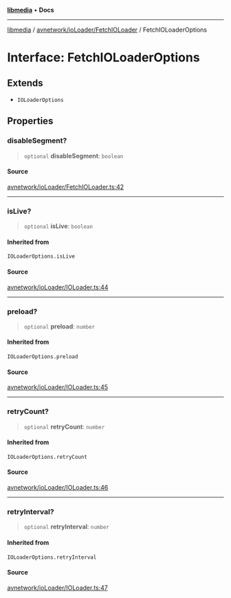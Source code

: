 [**libmedia**](../../../../README.md) • **Docs**

***

[libmedia](../../../../README.md) / [avnetwork/ioLoader/FetchIOLoader](../README.md) / FetchIOLoaderOptions

# Interface: FetchIOLoaderOptions

## Extends

- `IOLoaderOptions`

## Properties

### disableSegment?

> `optional` **disableSegment**: `boolean`

#### Source

[avnetwork/ioLoader/FetchIOLoader.ts:42](https://github.com/zhaohappy/libmedia/blob/83708827f1f74f03ced670ca9bc2d9d1e5e5366a/src/avnetwork/ioLoader/FetchIOLoader.ts#L42)

***

### isLive?

> `optional` **isLive**: `boolean`

#### Inherited from

`IOLoaderOptions.isLive`

#### Source

[avnetwork/ioLoader/IOLoader.ts:44](https://github.com/zhaohappy/libmedia/blob/83708827f1f74f03ced670ca9bc2d9d1e5e5366a/src/avnetwork/ioLoader/IOLoader.ts#L44)

***

### preload?

> `optional` **preload**: `number`

#### Inherited from

`IOLoaderOptions.preload`

#### Source

[avnetwork/ioLoader/IOLoader.ts:45](https://github.com/zhaohappy/libmedia/blob/83708827f1f74f03ced670ca9bc2d9d1e5e5366a/src/avnetwork/ioLoader/IOLoader.ts#L45)

***

### retryCount?

> `optional` **retryCount**: `number`

#### Inherited from

`IOLoaderOptions.retryCount`

#### Source

[avnetwork/ioLoader/IOLoader.ts:46](https://github.com/zhaohappy/libmedia/blob/83708827f1f74f03ced670ca9bc2d9d1e5e5366a/src/avnetwork/ioLoader/IOLoader.ts#L46)

***

### retryInterval?

> `optional` **retryInterval**: `number`

#### Inherited from

`IOLoaderOptions.retryInterval`

#### Source

[avnetwork/ioLoader/IOLoader.ts:47](https://github.com/zhaohappy/libmedia/blob/83708827f1f74f03ced670ca9bc2d9d1e5e5366a/src/avnetwork/ioLoader/IOLoader.ts#L47)
